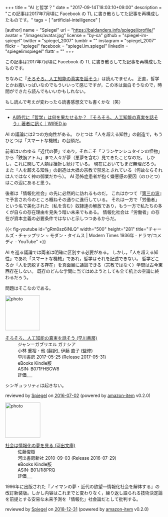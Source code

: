 +++
title = "AI と哲学？"
date =  "2017-09-14T18:03:10+09:00"
description = "この記事は2017年7月頃に Facebook の TL に書き散らしてた記事を再構成したものです。"
tags        = [ "artificial-intelligence" ]

[author]
  name      = "Spiegel"
  url       = "https://baldanders.info/spiegel/profile/"
  avatar    = "/images/avatar.jpg"
  license   = "by-sa"
  github    = "spiegel-im-spiegel"
  twitter   = "spiegel_2007"
  tumblr    = ""
  instagram = "spiegel_2007"
  flickr    = "spiegel"
  facebook  = "spiegel.im.spiegel"
  linkedin  = "spiegelimspiegel"
  flattr    = ""
+++

この記事は2017年7月頃に Facebook の TL に書き散らしてた記事を再構成したものです。

ちなみに『[そろそろ、人工知能の真実を話そう](https://www.amazon.co.jp/exec/obidos/ASIN/B071FHBGW8/baldandersinf-22/)』は読んでません。
正直，哲学とかお腹いっぱいなのでもういいって感じですが，この本は面白そうなので，時間ができたら読んでもいいかもしれない。

もし読んで考えが変わったら読書感想文でも書くかな（笑）

----

- [AI時代に「哲学」は何を果たせるか？ 『そろそろ、人工知能の真実を話そう』著者に訊く｜WIRED.jp](https://wired.jp/2017/07/04/jean-gabriel-ganascia/)

AI の議論には2つの方向性がある。
ひとつは「人を超える知性」の創造で，もうひとつは「スマートな機械」の台頭だ。

前者はいわゆる「近代の夢」であり，それこそ「フランケンシュタインの怪物」から「鉄腕アトム」まで人々が夢（悪夢を含む）見てきたことなのだ。
しかし，これに関して人類は挫折し続けている。
現在においてもまだ無理だろう。
また「人を超える知性」の創造は大抵の宗教で禁忌とされている（何故ならそれは人ではなく神の御業だから）。
AI 恐怖症患者が抱く嫌悪感の要因（のひとつ）はこの辺にあると思う。

後者は「情報化社会」の先に必然的に訪れるものだ。
これはかつて『[第三の波](https://www.amazon.co.jp/exec/obidos/ASIN/B000J84WBQ/baldandersinf-22/)』で予言され今のところ概ねその通りに進行している。
それは一方で「労働者」という名で美化された（私を含む）奴隷達の解放であり，もう一方で私たちの多くが自らの存在理由を見失う暗い未来でもある。
情報化社会は「労働者」の存在が資本主義の必要条件ではないと示しつつあるからだ。

{{< fig-youtube id="gRm0sz6lNLQ" width="500" height="281" title="チャールズ・チャップリン ~ モダン・タイムス | Modern Times 1936年 ‧ ドラマ/コメディ - YouTube" >}}

AI を巡る議論では両者は明確に区別する必要がある。
しかし，「人を超える知性」であれ「スマートな機械」であれ，哲学はそれを記述できない。
哲学どころか「人を逸脱する存在」を真面目に議論できる（宗教ではなく）学問は古今東西存在しない。
既存のどんな学問に当てはめようとしても全て机上の空論に終わるだろう。

問題はそこなのである。

<div class="hreview">
  <div class="photo"><a class="item url" href="https://www.amazon.co.jp/%E3%81%9D%E3%82%8D%E3%81%9D%E3%82%8D%E3%80%81%E4%BA%BA%E5%B7%A5%E7%9F%A5%E8%83%BD%E3%81%AE%E7%9C%9F%E5%AE%9F%E3%82%92%E8%A9%B1%E3%81%9D%E3%81%86-%E6%97%A9%E5%B7%9D%E6%9B%B8%E6%88%BF-%E3%82%B8%E3%83%A3%E3%83%B3%EF%BC%9D%E3%82%AC%E3%83%96%E3%83%AA%E3%82%A8%E3%83%AB-%E3%82%AC%E3%83%8A%E3%82%B7%E3%82%A2-ebook/dp/B071FHBGW8?SubscriptionId=AKIAJYVUJ3DMTLAECTHA&tag=baldandersinf-22&linkCode=xm2&camp=2025&creative=165953&creativeASIN=B071FHBGW8"><img src="https://images-fe.ssl-images-amazon.com/images/I/51cD7DR87IL._SL160_.jpg" width="111" alt="photo"></a></div>
  <dl class="fn">
    <dt><a href="https://www.amazon.co.jp/%E3%81%9D%E3%82%8D%E3%81%9D%E3%82%8D%E3%80%81%E4%BA%BA%E5%B7%A5%E7%9F%A5%E8%83%BD%E3%81%AE%E7%9C%9F%E5%AE%9F%E3%82%92%E8%A9%B1%E3%81%9D%E3%81%86-%E6%97%A9%E5%B7%9D%E6%9B%B8%E6%88%BF-%E3%82%B8%E3%83%A3%E3%83%B3%EF%BC%9D%E3%82%AC%E3%83%96%E3%83%AA%E3%82%A8%E3%83%AB-%E3%82%AC%E3%83%8A%E3%82%B7%E3%82%A2-ebook/dp/B071FHBGW8?SubscriptionId=AKIAJYVUJ3DMTLAECTHA&tag=baldandersinf-22&linkCode=xm2&camp=2025&creative=165953&creativeASIN=B071FHBGW8">そろそろ、人工知能の真実を話そう (早川書房)</a></dt>
	<dd>ジャン＝ガブリエル ガナシア</dd>
	<dd>小林 重裕・他 (翻訳), 伊藤 直子 (監修)</dd>
    <dd>早川書房 2017-05-25 (Release 2017-05-31)</dd>
    <dd>eBooks Kindle版</dd>
    <dd>ASIN: B071FHBGW8</dd>
    <dd>評価<abbr class="rating fa-sm" title="3">&nbsp;<i class="fas fa-star"></i>&nbsp;<i class="fas fa-star"></i>&nbsp;<i class="fas fa-star"></i>&nbsp;<i class="far fa-star"></i>&nbsp;<i class="far fa-star"></i></abbr></dd>
  </dl>
  <p class="description">シンギュラリティは起きない。</p>
  <p class="powered-by" >reviewed by <a href='#maker' class='reviewer'>Spiegel</a> on <abbr class="dtreviewed" title="2016-07-02">2016-07-02</abbr> (powered by <a href="https://github.com/spiegel-im-spiegel/amazon-item" >amazon-item</a> v0.2.0)</p>
</div>

<div class="hreview">
  <div class="photo"><a class="item url" href="https://www.amazon.co.jp/%E7%A4%BE%E4%BC%9A%E3%81%AF%E6%83%85%E5%A0%B1%E5%8C%96%E3%81%AE%E5%A4%A2%E3%82%92%E8%A6%8B%E3%82%8B-%E6%B2%B3%E5%87%BA%E6%96%87%E5%BA%AB-%E4%BD%90%E8%97%A4%E4%BF%8A%E6%A8%B9-ebook/dp/B01J1I8PRQ?SubscriptionId=AKIAJYVUJ3DMTLAECTHA&tag=baldandersinf-22&linkCode=xm2&camp=2025&creative=165953&creativeASIN=B01J1I8PRQ"><img src="https://images-fe.ssl-images-amazon.com/images/I/5132MaXTkGL._SL160_.jpg" width="112" alt="photo"></a></div>
  <dl class="fn">
    <dt><a href="https://www.amazon.co.jp/%E7%A4%BE%E4%BC%9A%E3%81%AF%E6%83%85%E5%A0%B1%E5%8C%96%E3%81%AE%E5%A4%A2%E3%82%92%E8%A6%8B%E3%82%8B-%E6%B2%B3%E5%87%BA%E6%96%87%E5%BA%AB-%E4%BD%90%E8%97%A4%E4%BF%8A%E6%A8%B9-ebook/dp/B01J1I8PRQ?SubscriptionId=AKIAJYVUJ3DMTLAECTHA&tag=baldandersinf-22&linkCode=xm2&camp=2025&creative=165953&creativeASIN=B01J1I8PRQ">社会は情報化の夢を見る (河出文庫)</a></dt>
	<dd>佐藤俊樹</dd>
    <dd>河出書房新社 2010-09-03 (Release 2016-07-29)</dd>
    <dd>eBooks Kindle版</dd>
    <dd>ASIN: B01J1I8PRQ</dd>
    <dd>評価<abbr class="rating fa-sm" title="5">&nbsp;<i class="fas fa-star"></i>&nbsp;<i class="fas fa-star"></i>&nbsp;<i class="fas fa-star"></i>&nbsp;<i class="fas fa-star"></i>&nbsp;<i class="fas fa-star"></i></abbr></dd>
  </dl>
  <p class="description">1996年に出版された『ノイマンの夢・近代の欲望―情報化社会を解体する』の改訂新装版。しかし内容はこれまでと変わりなく，繰り返し語られる技術決定論を前提とする安易な未来予測を「情報化」社会論だとして批判する。</p>
  <p class="powered-by" >reviewed by <a href='#maker' class='reviewer'>Spiegel</a> on <abbr class="dtreviewed" title="2018-12-31">2018-12-31</abbr> (powered by <a href="https://github.com/spiegel-im-spiegel/amazon-item" >amazon-item</a> v0.2.0)</p>
</div>
